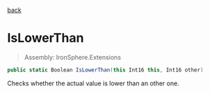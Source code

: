 ﻿

[back](/IronSphere.Extensions/ShortExtension)

# IsLowerThan

> Assembly: IronSphere.Extensions

```csharp
public static Boolean IsLowerThan(this Int16 this, Int16 other)
```

Checks whether the actual value is lower than an other one.

 